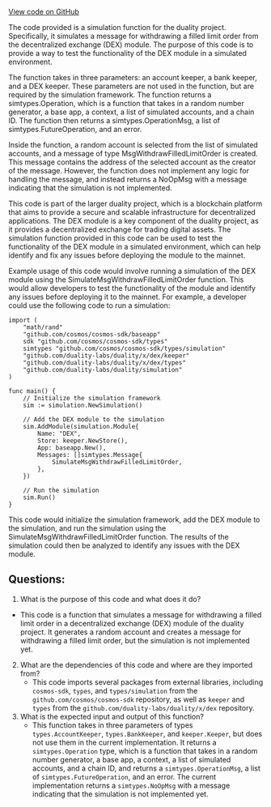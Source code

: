 [View code on GitHub](https://github.com/duality-labs/duality/dex/simulation/withdrawl_filled_limit_order.go)

The code provided is a simulation function for the duality project. Specifically, it simulates a message for withdrawing a filled limit order from the decentralized exchange (DEX) module. The purpose of this code is to provide a way to test the functionality of the DEX module in a simulated environment.

The function takes in three parameters: an account keeper, a bank keeper, and a DEX keeper. These parameters are not used in the function, but are required by the simulation framework. The function returns a simtypes.Operation, which is a function that takes in a random number generator, a base app, a context, a list of simulated accounts, and a chain ID. The function then returns a simtypes.OperationMsg, a list of simtypes.FutureOperation, and an error.

Inside the function, a random account is selected from the list of simulated accounts, and a message of type MsgWithdrawFilledLimitOrder is created. This message contains the address of the selected account as the creator of the message. However, the function does not implement any logic for handling the message, and instead returns a NoOpMsg with a message indicating that the simulation is not implemented.

This code is part of the larger duality project, which is a blockchain platform that aims to provide a secure and scalable infrastructure for decentralized applications. The DEX module is a key component of the duality project, as it provides a decentralized exchange for trading digital assets. The simulation function provided in this code can be used to test the functionality of the DEX module in a simulated environment, which can help identify and fix any issues before deploying the module to the mainnet. 

Example usage of this code would involve running a simulation of the DEX module using the SimulateMsgWithdrawFilledLimitOrder function. This would allow developers to test the functionality of the module and identify any issues before deploying it to the mainnet. For example, a developer could use the following code to run a simulation:

```
import (
    "math/rand"
    "github.com/cosmos/cosmos-sdk/baseapp"
    sdk "github.com/cosmos/cosmos-sdk/types"
    simtypes "github.com/cosmos/cosmos-sdk/types/simulation"
    "github.com/duality-labs/duality/x/dex/keeper"
    "github.com/duality-labs/duality/x/dex/types"
    "github.com/duality-labs/duality/simulation"
)

func main() {
    // Initialize the simulation framework
    sim := simulation.NewSimulation()

    // Add the DEX module to the simulation
    sim.AddModule(simulation.Module{
        Name: "DEX",
        Store: keeper.NewStore(),
        App: baseapp.New(),
        Messages: []simtypes.Message{
            SimulateMsgWithdrawFilledLimitOrder,
        },
    })

    // Run the simulation
    sim.Run()
}
```

This code would initialize the simulation framework, add the DEX module to the simulation, and run the simulation using the SimulateMsgWithdrawFilledLimitOrder function. The results of the simulation could then be analyzed to identify any issues with the DEX module.
## Questions: 
 1. What is the purpose of this code and what does it do?
   - This code is a function that simulates a message for withdrawing a filled limit order in a decentralized exchange (DEX) module of the duality project. It generates a random account and creates a message for withdrawing a filled limit order, but the simulation is not implemented yet.
2. What are the dependencies of this code and where are they imported from?
   - This code imports several packages from external libraries, including `cosmos-sdk`, `types`, and `types/simulation` from the `github.com/cosmos/cosmos-sdk` repository, as well as `keeper` and `types` from the `github.com/duality-labs/duality/x/dex` repository.
3. What is the expected input and output of this function?
   - This function takes in three parameters of types `types.AccountKeeper`, `types.BankKeeper`, and `keeper.Keeper`, but does not use them in the current implementation. It returns a `simtypes.Operation` type, which is a function that takes in a random number generator, a base app, a context, a list of simulated accounts, and a chain ID, and returns a `simtypes.OperationMsg`, a list of `simtypes.FutureOperation`, and an error. The current implementation returns a `simtypes.NoOpMsg` with a message indicating that the simulation is not implemented yet.